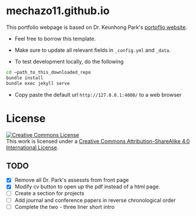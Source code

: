 # mechazo11.github.io

This portfolio webpage is based on Dr. Keunhong Park's [portoflio website](https://github.com/keunhong/keunhong.github.io).

- Feel free to borrow this template.
- Make sure to update all relevant fields in `_config.yml` and `_data`.

- To test development locally, do the following

```bash
cd ~path_to_this_downloaded_repo
bundle install
bundle exec jekyll serve
```

- Copy paste the default url ```http://127.0.0.1:4000/``` to a web browser

# License
<a rel="license" href="http://creativecommons.org/licenses/by-sa/4.0/"><img alt="Creative Commons License" style="border-width:0" src="https://i.creativecommons.org/l/by-sa/4.0/88x31.png" /></a><br />This work is licensed under a <a rel="license" href="http://creativecommons.org/licenses/by-sa/4.0/">Creative Commons Attribution-ShareAlike 4.0 International License</a>.


## TODO

* [x] Remove all Dr. Park's assessts from front page
* [x] Modify cv button to open up the pdf instead of a html page.
* [ ] Create a section for projects
* [ ] Add journal and conference papers in reverse chronological order
* [ ] Complete the two - three liner short intro